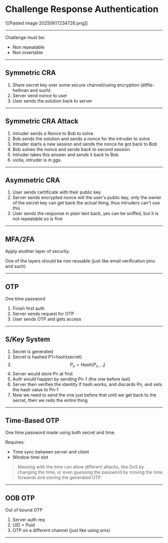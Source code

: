 # Challenge Response Authentication

![[Pasted image 20250617234726.png]]

---

Challenge must be:
- Non repeatable
- Non invertable

---

## Symmetric CRA

1. Share secret key over some secure channel/using encryption (diffie-hellman and such)
2.  Server send nonce to user
3. User sends the solution back to server

---

## Symmetric CRA Attack

1. Intruder sends a Nonce to Bob to solve
2. Bob sends the solution and sends a nonce for the intruder to solve
3. Intruder starts a new session and sends the nonce he got back to Bob
4. Bob solves the nonce and sends back to second session
5. Intruder takes this answer and sends it back to Bob
6. violla, intruder is in ggs.

---

## Asymmetric CRA

1. User sends certificate with their public key
2. Server sends encrypted nonce will the user's public key, only the owner of the secret key can get back the actual thing, thus intruders can't use this
3. User sends the response in plain text back, yes can be sniffed, but it is not repeatable so is fine

---
## MFA/2FA

Apply another layer of security.

One of the layers should be non reusable (just like email verification pins and such)

---

## OTP

One time password

1. Finish first auth
2. Server sends request for OTP
3. User sends OTP and gets access

---
## S/Key System

1. Secret is generated
2. Secret is hashed P1=hash(secret)
3. $$P_n = Hash(P_{n-1})$$
4. Server would store Pn at first
5. Auth would happen by sending Pn-1 (the one before last)
6. Server then verifies the identity if hash works, and discards Pn, and sets the hash value to Pn-1
7. Now we need to send the one just before that until we get back to the secret, then we redo the entire thing

---

## Time-Based OTP

One time password made using both secret and time.

Requires:
- Time sync between server and client
- Window time slot

> Messing with the time can allow different attacks, like DoS by changing the time, or even guessing the password by moving the time forwards and storing the generated OTP.

---

## OOB OTP

Out of bound OTP

1. Server auth req
2. UID + Puid
3. OTP on a different channel (just like using sms)

---
